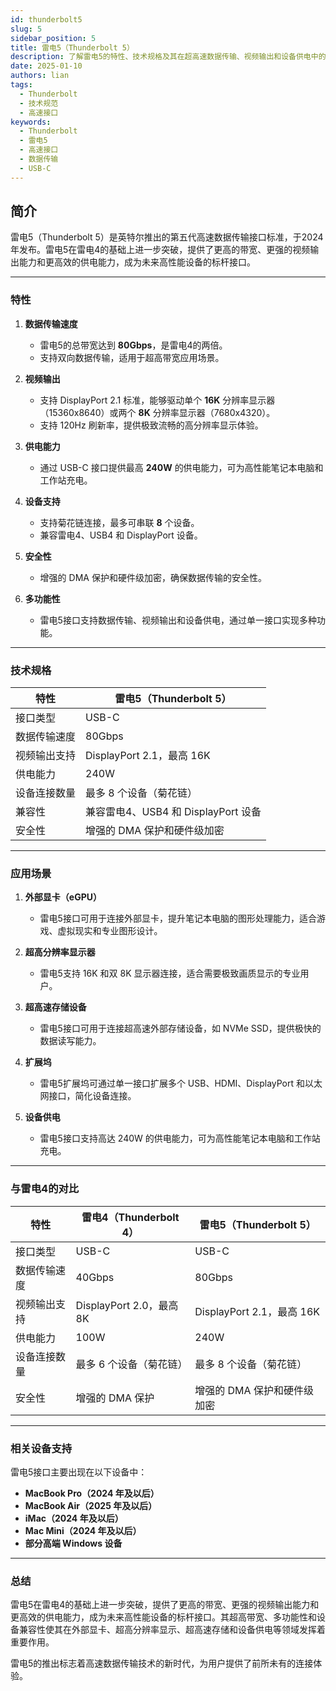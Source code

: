 ```yaml
---
id: thunderbolt5
slug: 5
sidebar_position: 5
title: 雷电5（Thunderbolt 5）
description: 了解雷电5的特性、技术规格及其在超高速数据传输、视频输出和设备供电中的应用
date: 2025-01-10
authors: lian
tags: 
  - Thunderbolt
  - 技术规范
  - 高速接口
keywords:                             
  - Thunderbolt
  - 雷电5
  - 高速接口
  - 数据传输
  - USB-C
---
```


## 简介
雷电5（Thunderbolt 5）是英特尔推出的第五代高速数据传输接口标准，于2024年发布。雷电5在雷电4的基础上进一步突破，提供了更高的带宽、更强的视频输出能力和更高效的供电能力，成为未来高性能设备的标杆接口。

---

### 特性
1. **数据传输速度**
   - 雷电5的总带宽达到 **80Gbps**，是雷电4的两倍。
   - 支持双向数据传输，适用于超高带宽应用场景。

2. **视频输出**
   - 支持 DisplayPort 2.1 标准，能够驱动单个 **16K** 分辨率显示器（15360x8640）或两个 **8K** 分辨率显示器（7680x4320）。
   - 支持 120Hz 刷新率，提供极致流畅的高分辨率显示体验。

3. **供电能力**
   - 通过 USB-C 接口提供最高 **240W** 的供电能力，可为高性能笔记本电脑和工作站充电。

4. **设备支持**
   - 支持菊花链连接，最多可串联 **8** 个设备。
   - 兼容雷电4、USB4 和 DisplayPort 设备。

5. **安全性**
   - 增强的 DMA 保护和硬件级加密，确保数据传输的安全性。

6. **多功能性**
   - 雷电5接口支持数据传输、视频输出和设备供电，通过单一接口实现多种功能。

---

### 技术规格
| 特性                 | 雷电5（Thunderbolt 5）         |
|----------------------|-------------------------------|
| 接口类型             | USB-C                         |
| 数据传输速度         | 80Gbps                        |
| 视频输出支持         | DisplayPort 2.1，最高 16K     |
| 供电能力             | 240W                          |
| 设备连接数量         | 最多 8 个设备（菊花链）       |
| 兼容性               | 兼容雷电4、USB4 和 DisplayPort 设备 |
| 安全性               | 增强的 DMA 保护和硬件级加密   |

---

### 应用场景
1. **外部显卡（eGPU）**
   - 雷电5接口可用于连接外部显卡，提升笔记本电脑的图形处理能力，适合游戏、虚拟现实和专业图形设计。

2. **超高分辨率显示器**
   - 雷电5支持 16K 和双 8K 显示器连接，适合需要极致画质显示的专业用户。

3. **超高速存储设备**
   - 雷电5接口可用于连接超高速外部存储设备，如 NVMe SSD，提供极快的数据读写能力。

4. **扩展坞**
   - 雷电5扩展坞可通过单一接口扩展多个 USB、HDMI、DisplayPort 和以太网接口，简化设备连接。

5. **设备供电**
   - 雷电5接口支持高达 240W 的供电能力，可为高性能笔记本电脑和工作站充电。

---

### 与雷电4的对比
| 特性                 | 雷电4（Thunderbolt 4）         | 雷电5（Thunderbolt 5）         |
|----------------------|-------------------------------|-------------------------------|
| 接口类型             | USB-C                         | USB-C                         |
| 数据传输速度         | 40Gbps                        | 80Gbps                        |
| 视频输出支持         | DisplayPort 2.0，最高 8K      | DisplayPort 2.1，最高 16K     |
| 供电能力             | 100W                          | 240W                          |
| 设备连接数量         | 最多 6 个设备（菊花链）       | 最多 8 个设备（菊花链）       |
| 安全性               | 增强的 DMA 保护               | 增强的 DMA 保护和硬件级加密   |

---

### 相关设备支持
雷电5接口主要出现在以下设备中：
- **MacBook Pro（2024 年及以后）**
- **MacBook Air（2025 年及以后）**
- **iMac（2024 年及以后）**
- **Mac Mini（2024 年及以后）**
- **部分高端 Windows 设备**

---

### 总结
雷电5在雷电4的基础上进一步突破，提供了更高的带宽、更强的视频输出能力和更高效的供电能力，成为未来高性能设备的标杆接口。其超高带宽、多功能性和设备兼容性使其在外部显卡、超高分辨率显示、超高速存储和设备供电等领域发挥着重要作用。

雷电5的推出标志着高速数据传输技术的新时代，为用户提供了前所未有的连接体验。